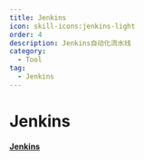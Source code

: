```yaml
---
title: Jenkins
icon: skill-icons:jenkins-light
order: 4
description: Jenkins自动化流水线
category:
  - Tool
tag:
  - Jenkins 
---
```

# Jenkins

[**Jenkins**](https://www.bilibili.com/video/BV1bS4y1471A?p=2&vd_source=f8821730ff8a13ec89104c8629e6d42b)

